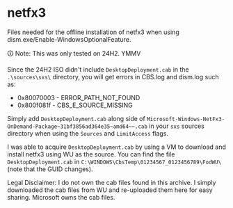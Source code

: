 # netfx3
Files needed for the offline installation of netfx3 when using dism.exe/Enable-WindowsOptionalFeature.

🛈 Note: This was only tested on 24H2. YMMV

Since the 24H2 ISO didn't include `DesktopDeployment.cab` in the `.\sources\sxs\` directory, you will get errors in CBS.log and dism.log such as:
* 0x80070003 - ERROR_PATH_NOT_FOUND
* 0x800f081f - CBS_E_SOURCE_MISSING

Simply add `DesktopDeployment.cab` along side of `Microsoft-Windows-NetFx3-OnDemand-Package~31bf3856ad364e35~amd64~~.cab` in your `sxs` sources directory when using the `Sources` and `LimitAccess` flags.

I was able to acquire `DesktopDeployment.cab` by using a VM to download and install netfx3 using WU as the source. You can find the file `DesktopDeployment.cab` in `C:\WINDOWS\CbsTemp\01234567_0123456789\FodWU\` (note that the GUID changes).

Legal Disclaimer: I do not own the cab files found in this archive. I simply downloaded the cab files from WU and re-uploaded them here for easy sharing. Microsoft owns the cab files.
